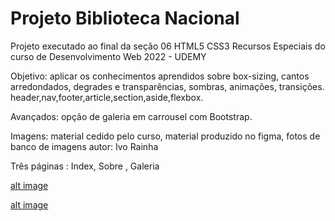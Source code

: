 # Projeto Biblioteca Nacional

Projeto executado ao final da seção 06 HTML5 CSS3 Recursos Especiais do curso de Desenvolvimento Web 2022 - UDEMY

Objetivo: aplicar os conhecimentos aprendidos sobre box-sizing, cantos arredondados, degrades e transparências, sombras, animações, transições. 
header,nav,footer,article,section,aside,flexbox.

Avançados: opção de galeria em carrousel com Bootstrap.

Imagens: material cedido pelo curso, material produzido no figma, fotos de banco de imagens autor: Ivo Rainha

Três páginas : Index, Sobre , Galeria

[alt image](./img/index.html.png)

[alt image](./img/index2.html.png)

